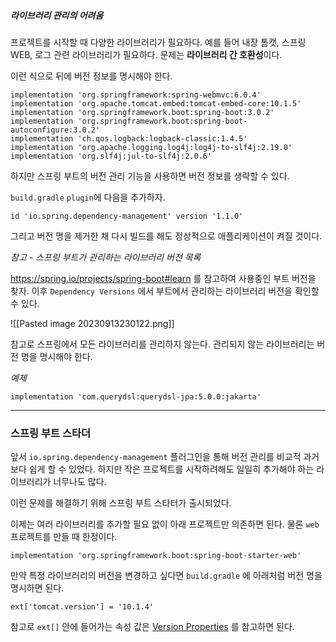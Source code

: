 
##### **라이브러리 관리의 어려움**

프로젝트를 시작할 때 다양한 라이브러리가 필요하다. 예를 들어 내장 톰캣, 스프링 WEB, 로그 관련 라이브러리가 필요하다. 문제는 **라이브러리 간 호환성**이다.

이런 식으로 뒤에 버전 정보를 명시해야 한다.

```
implementation 'org.springframework:spring-webmvc:6.0.4'  
implementation 'org.apache.tomcat.embed:tomcat-embed-core:10.1.5'  
implementation 'org.springframework.boot:spring-boot:3.0.2'  
implementation 'org.springframework.boot:spring-boot-autoconfigure:3.0.2' 
implementation 'ch.qos.logback:logback-classic:1.4.5'  
implementation 'org.apache.logging.log4j:log4j-to-slf4j:2.19.0'  
implementation 'org.slf4j:jul-to-slf4j:2.0.6'  
```


하지만 스프링 부트의 버전 관리 기능을 사용하면 버전 정보를 생략할 수 있다.

`build.gradle` `plugin`에 다음을 추가하자.

```
id 'io.spring.dependency-management' version '1.1.0'
```

그리고 버전 명을 제거한 채 다시 빌드를 해도 정상적으로 애플리케이션이 켜질 것이다.

*참고 - 스프링 부트가 관리하는 라이브러리 버전 목록*

https://spring.io/projects/spring-boot#learn 를 참고하여 사용중인 부트 버전을 찾자. 이후 `Dependency Versions` 에서 부트에서 관리하는 라이브러리 버전을 확인할 수 있다.

![[Pasted image 20230913230122.png]]

참고로 스프링에서 모든 라이브러리를 관리하지 않는다. 관리되지 않는 라이브러리는 버전 명을 명시해야 한다.

*예제*

```
implementation 'com.querydsl:querydsl-jpa:5.0.0:jakarta'
```


---
### 스프링 부트 스타더


앞서 `io.spring.dependency-management` 플러그인을 통해 버전 관리를 비교적 과거보다 쉽게 할 수 있었다. 하지만 작은 프로젝트를 시작하려해도 일일히 추가해야 하는 라이브러리가 너무나도 많다.

이런 문제를 해결하기 위해 스프링 부트 스타터가 출시되었다.

이제는 여러 라이브러리를 추가할 필요 없이 아래 프로젝트만 의존하면 된다. 물론 `web` 프로젝트를 만들 때 한정이다.

```
implementation 'org.springframework.boot:spring-boot-starter-web'
```


만약 특정 라이브러리의 버전을 변경하고 싶다면 `build.gradle` 에 아래처럼 버전 명을 명시하면 된다.


```
ext['tomcat.version'] = '10.1.4'
```

참고로 `ext[]` 안에 들어가는 속성 값은 [Version Properties](https://docs.spring.io/spring-boot/docs/current/reference/html/dependency-versions.html#appendix.dependency-versions.properties) 를 참고하면 된다.